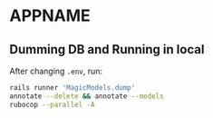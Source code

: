 # APPNAME

## Dumming DB and Running in local

After changing `.env`, run:

```bash
rails runner 'MagicModels.dump'
annotate --delete && annotate --models
rubocop --parallel -A
```
